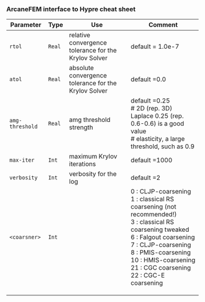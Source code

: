 ### ArcaneFEM interface to Hypre cheat  sheet ###

| Parameter       | Type   | Use                                                  | Comment                                                      |
| --------------- | ------ | ---------------------------------------------------- | ------------------------------------------------------------ |
| `rtol`          | `Real` | relative convergence tolerance for the Krylov Solver | default = 1.0e-7                                             |
| `atol`          | `Real` | absolute convergence tolerance for the Krylov Solver | default =0.0                                                 |
| `amg-threshold` | `Real` | amg threshold strength                               | default =0.25 <br /># 2D (rep. 3D) Laplace  0.25 (rep. 0.6-0.6) is a good value<br /># elasticity, a large threshold, such as 0.9 |
| `max-iter`      | `Int`  | maximum Krylov iterations                            | default =1000                                                |
| `verbosity`     | `Int`  | verbosity for the log                                | default =2                                                   |
| `<coarsner>`    | `Int`  |                                                      | 0 : CLJP-coarsening <br />1 : classical RS coarsening (not recommended!) <br />3 : classical RS coarsening tweaked<br />6 : Falgout coarsening <br />7 : CLJP-coarsening<br />8 : PMIS-coarsening<br />10 : HMIS-coarsening<br />21 : CGC coarsening  <br />22 : CGC-E coarsening |
|                 |        |                                                      |                                                              |
|                 |        |                                                      |                                                              |
|                 |        |                                                      |                                                              |

